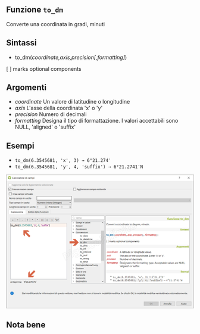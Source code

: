 ## Funzione `to_dm`

Converte una coordinata in gradi, minuti

## Sintassi

* to_dm(_coordinate,axis,precision[,formatting]_)

[ ] marks optional components

## Argomenti

* _coordinate_ Un valore di latitudine o longitudine
* _axis_ L'asse della coordinata 'x' o 'y'
* _precision_ Numero di decimali
* _formatting_ Designa il tipo di formattazione. I valori accettabili sono NULL, 'aligned' o 'suffix'

## Esempi

* `to_dm(6.3545681, 'x', 3) → 6°21.274′`
* `to_dm(6.3545681, 'y', 4, 'suffix') → 6°21.2741′N`

![](/img/conversioni/to_dm1.png)

## Nota bene
